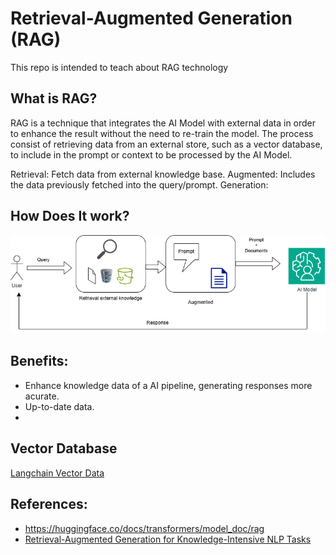 # Retrieval-Augmented Generation (RAG)

This repo is intended to teach about RAG technology

## What is RAG?

RAG is a technique that integrates the AI Model with external data in order to enhance the result without the need to re-train the model.
The process consist of retrieving data from an external store, such as a vector database, to include in the prompt or context to be processed by the AI Model.

Retrieval:  Fetch data from external knowledge base.
Augmented:  Includes the data previously fetched into the query/prompt.
Generation: 

## How Does It work?

![rag.png](./diagrams/rag.png)

## Benefits:

- Enhance knowledge data of a AI pipeline, generating responses more acurate.
- Up-to-date data.
- 

## Vector Database

[Langchain Vector Data](https://python.langchain.com/v0.1/docs/integrations/vectorstores/)




## References:

- https://huggingface.co/docs/transformers/model_doc/rag
- [Retrieval-Augmented Generation for Knowledge-Intensive NLP Tasks](https://arxiv.org/abs/2005.11401)